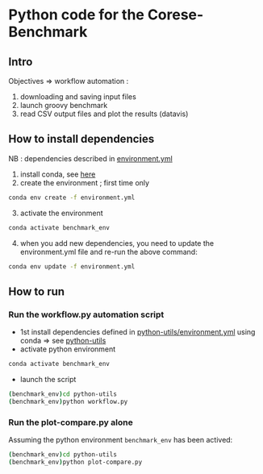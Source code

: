 # Python code for the Corese-Benchmark


## Intro

Objectives => workflow automation : 

1. downloading and saving input files 
2. launch groovy benchmark
3. read CSV output files and plot the results (datavis)

## How to install dependencies

NB :  dependencies described in [environment.yml](./environment.yml)

1. install conda, see [here](https://docs.conda.io/en/latest/miniconda.html)
2. create the environment ; first time only

```bash
conda env create -f environment.yml
```

3. activate the environment

```bash
conda activate benchmark_env
```

4. when you add new dependencies, you need to update the environment.yml file and re-run the above command: 

```bash
conda env update -f environment.yml
```

## How to run
### Run the workflow.py automation script 

* 1st install dependencies defined in [python-utils/environment.yml](./python-utils/environment.yml) using conda => see [python-utils](./python-utils/README.md)
* activate python environment 
```bash
conda activate benchmark_env
```
* launch the script
```bash
(benchmark_env)cd python-utils
(benchmark_env)python workflow.py
```

### Run the plot-compare.py alone

Assuming the python environment `benchmark_env` has been actived:
```bash
(benchmark_env)cd python-utils
(benchmark_env)python plot-compare.py
```

